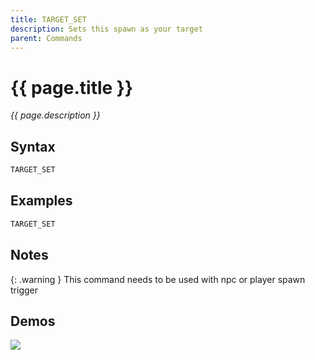 ```yaml
---
title: TARGET_SET
description: Sets this spawn as your target
parent: Commands
---
```


# {{ page.title }}

_{{ page.description }}_

## Syntax

```java
TARGET_SET 
```

## Examples

```java
TARGET_SET
```

## Notes

{: .warning }
This command needs to be used with npc or player spawn trigger

## Demos

![](https://i.imgur.com/LBjQM9Y.gif)

